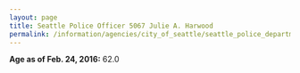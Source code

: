 ```yaml
---
layout: page
title: Seattle Police Officer 5067 Julie A. Harwood
permalink: /information/agencies/city_of_seattle/seattle_police_department/copbook/5067/
---
```


**Age as of Feb. 24, 2016:** 62.0
